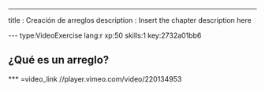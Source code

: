 ---
title       : Creación de arreglos
description : Insert the chapter description here

--- type:VideoExercise lang:r xp:50 skills:1 key:2732a01bb6
## ¿Qué es un arreglo?

*** =video_link
//player.vimeo.com/video/220134953